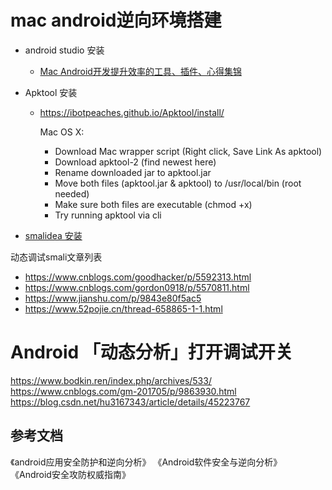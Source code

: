 # mac android逆向环境搭建

- android studio 安装
  - [Mac Android开发提升效率的工具、插件、心得集锦](https://blog.csdn.net/p18020130334/article/details/53378327)
- Apktool 安装
  - https://ibotpeaches.github.io/Apktool/install/ 
  
    Mac OS X:
    * Download Mac wrapper script (Right click, Save Link As apktool)
    * Download apktool-2 (find newest here)
    * Rename downloaded jar to apktool.jar
    * Move both files (apktool.jar & apktool) to /usr/local/bin (root needed)
    * Make sure both files are executable (chmod +x)
    * Try running apktool via cli

- [smalidea 安装](https://github.com/JesusFreke/smali/wiki/smalidea)

动态调试smali文章列表
- https://www.cnblogs.com/goodhacker/p/5592313.html
- https://www.cnblogs.com/gordon0918/p/5570811.html
- https://www.jianshu.com/p/9843e80f5ac5
- https://www.52pojie.cn/thread-658865-1-1.html


# Android 「动态分析」打开调试开关
https://www.bodkin.ren/index.php/archives/533/
https://www.cnblogs.com/gm-201705/p/9863930.html
https://blog.csdn.net/hu3167343/article/details/45223767


## 参考文档
《android应用安全防护和逆向分析》
《Android软件安全与逆向分析》
《Android安全攻防权威指南》
